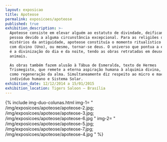 ```yaml
---
layout: exposicao
title: Apoteose
permalink: exposicoes/apoteose
published: true
exhibition_description: >-
  Apoteose consiste em elevar alguém ao estatuto de divindade, deificando uma
  pessoa devido a alguma circunstância excepcional. Para as religiões de
  mistérios da antiguidade, apoteose constituía o momento ritualístico da união
  com divino (Uno), ou mesmo, tornar-se deus. O universo que pontua a exposição
  é a divinização do dia e da noite, tendo as obras retratadas em deuses e
  animais.

  As obras também fazem alusão à Tábua de Esmeralda, texto de Hermes
  Trismegisto, que remete a eterna aspiração humana à alquimia divina, entendida
  como regeneração da alma. Simultaneamente diz respeito ao micro e macrocosmos,
  indivíduo humano e Sistema Solar.
exhibition_date: 12/12/2014 a 15/01/2015
exhibition_location: Tigers Saloon – Brasília
---
```


{% include img-duo-colunas.html
	img-1=
	"
	/img/exposicoes/apoteose/apoteose-2.jpg;
	/img/exposicoes/apoteose/apoteose-3.jpg;
	/img/exposicoes/apoteose/apoteose-6.jpg
	"
	img-2=
	"
	/img/exposicoes/apoteose/apoteose-5.jpg;
	/img/exposicoes/apoteose/apoteose-7.jpg;
	/img/exposicoes/apoteose/apoteose-4.jpg
	"
%}
